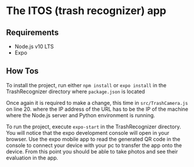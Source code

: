 # The ITOS (trash recognizer) app

## Requirements

- Node.js v10 LTS
- Expo

## How Tos

To install the project, run either `npm install` or `expo install` in the TrashRecognizer directory where `package.json` is located

Once again it is required to make a change, this time in `src/TrashCamera.js` on line 20. where the IP address of the URL has to be the IP of the machine where the Node.js server and Python environment is running. 


To run the project, execute `expo-start` in the TrashRecognizer directory. You will notice that the expo development console will open in your browser. Use the expo mobile app to read the generated QR code in the console to connect your device with your pc to transfer the app onto the device. From this point you should be able to take photos and see their evaluation in the app. 